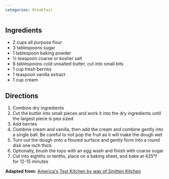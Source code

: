 ```yaml
---
categories: Breakfast
---
```


## Ingredients

- 2 cups all purpose flour
- 3 tablespoons sugar
- 1 tablespoon baking powder
- &frac12; teaspoon coarse or kosher salt
- 6 tablespoons cold unsalted butter, cut into small bits
- 1 cup fresh berries
- 1 teaspoon vanilla extract
- 1 cup cream

## Directions

1. Combine dry ingredients
2. Cut the butter into small pieces and work it into the dry ingredients until the largest piece is pea sized
3. Add berries
4. Combine cream and vanilla, then add the cream and combine gently into a single ball. Be careful to not pop the fruit as it will make the dough wet
5. Turn out the dough onto a floured surface and gently form into a round disk one inch thick
6. Optionally, brush the tops with an egg wash and finish with coarse sugar
6. Cut into eighths or tenths, place on a baking sheet, and bake at 425&deg;f for 12-15 minutes

**Adapted from:** [America's Test Kitchen by way of Smitten Kitchen](https://smittenkitchen.com/2006/11/dream-a-little-dream-of-scone/)